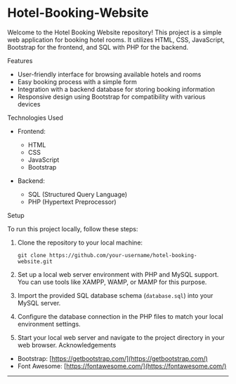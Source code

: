 # Hotel-Booking-Website


Welcome to the Hotel Booking Website repository! This project is a simple web application for booking hotel rooms. It utilizes HTML, CSS, JavaScript, Bootstrap for the frontend, and SQL with PHP for the backend.

 Features

- User-friendly interface for browsing available hotels and rooms
- Easy booking process with a simple form
- Integration with a backend database for storing booking information
- Responsive design using Bootstrap for compatibility with various devices

 Technologies Used

- Frontend:
  - HTML
  - CSS
  - JavaScript
  - Bootstrap
  
- Backend:
  - SQL (Structured Query Language)
  - PHP (Hypertext Preprocessor)

 Setup

To run this project locally, follow these steps:

1. Clone the repository to your local machine:

    ```
    git clone https://github.com/your-username/hotel-booking-website.git
    ```

2. Set up a local web server environment with PHP and MySQL support. You can use tools like XAMPP, WAMP, or MAMP for this purpose.

3. Import the provided SQL database schema (`database.sql`) into your MySQL server.

4. Configure the database connection in the PHP files to match your local environment settings.

5. Start your local web server and navigate to the project directory in your web browser.
 Acknowledgements

- Bootstrap: [https://getbootstrap.com/](https://getbootstrap.com/)
- Font Awesome: [https://fontawesome.com/](https://fontawesome.com/)

---
